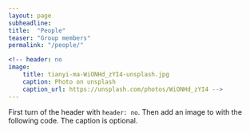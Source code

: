 ```yaml
---
layout: page
subheadline:
title:  "People"
teaser: "Group members"
permalink: "/people/"

<!-- header: no
image:
    title: tianyi-ma-WiONHd_zYI4-unsplash.jpg
    caption: Photo on unsplash
    caption_url: https://unsplash.com/photos/WiONHd_zYI4 -->
---
```

First turn of the header with `header: no`. Then add an image to with the following code. The caption is optional.
